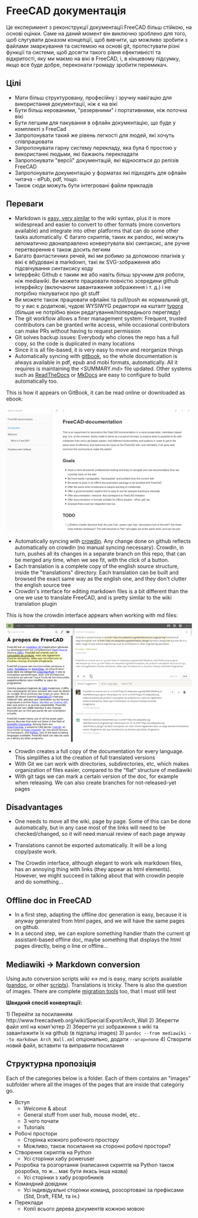 # FreeCAD документація

Це експеримент з реконструкції документації FreeCAD більш стійкою, на основі оцінки. Саме на даний момент він виключно зроблено для того, щоб слугувати доказом концепції, щоб вивчити, що можливо зробити з файлами змаркування та системою на основі git, протестувати різні функції та системи, щоб досягти такого рівня ефективністі та відкритості, яку ми маємо на вікі в FreeCAD, і, в кінцевому підсумку, якщо все буде добре, переконати громаду зробити перемикач.

## Цілі

* Мати більш структуровану, професійну і зручну навігацію для використання документації, ніж є на вікі
* Бути більш керованими, "резервними" і портативними, ніж поточна вікі
* Бути легшим для пакування в офлайн документацію, що буде у комплекті з FreeCad
* Запропонувати такий же рівень легкості для людей, які хочуть співпрацювати
* Запропонувати гарну систему перекладу, яка була б простою у використанні людьми, які бажають перекладати
* Запропонувати "версії" документацій, які відносяться до релізів FreeCAD
* Запропонувати документацію у форматах які підходять для офлайн читача - ePub, pdf, тощо.
* Також сюди можуть бути інтегровані файли прикладів

## Переваги

* Markdown is [easy, very similar](https://github.com/adam-p/markdown-here/wiki/Markdown-Cheatsheet) to the wiki syntax, plus it is more widespread and easier to convert to other formats (more convertors available) and integrate into other platforms that can do some other tasks automatically. Є багато скриптів, таких як pandoc, які можуть автоматично двонаправлено конвертувати вікі синтаксис, але ручне перетворення є також досить легким
* Багато фантастичних речей, які ми робимо за допомоою плагінів у вікі є вбудовані в markdown, такі як SVG-зображення або підсвічування синтаксису коду
* Інтерфейс Github є таким же або навіть більш зручним для роботи, ніж mediawiki. Ви можете працювати повністю зсередини github інтерфейсу (включаючи завантаження зображення і т. д.) і не потрібно піклуватися про git stuff
* Ви можете також працювати офлайні та pull/push як нормальний git, то у вас є додаткові, чудові WYSIWYG редактори на кшталт [typora](https://typora.io) (більше не потрібно вікон редагування/попереднього перегляду)
* The git workflow allows a finer management system: Frequent, trusted contributors can be granted write access, while occasional contributors can make PRs without having to request permission
* Git solves backup issues: Everybody who clones the repo has a full copy, so the code is duplicated in many locations
* Since it is all file-based, it is very easy to move and reorganize things
* Automatically syncing with [gitbook](https://legacy.gitbook.com/book/yorikvanhavre/freecad-documentation), so the whole documentation is always available in pdf, epub and mobi formats, automatically. All it requires is maintaining the <SUMMARY.md> file updated. Other systems such as [ReadTheDocs](https://readthedocs.org/projects/freecad-documentation/) or [MkDocs](http://www.mkdocs.org/) are easy to configure to build automatically too.

This is how it appears on GitBook, it can be read online or downloaded as ebook:

![](images/gitbook.png)

* Automatically syncing with [crowdin](https://crowdin.com/project/freecad-documentation). Any change done on github reflects automatically on crowdin (no manual syncing necessary). Crowdin, in turn, pushes all its changes in a separate branch on this repo, that can be merged any time, when we see fit, with the click of a button. 
* Each translation is a complete copy of the english source structure, inside the "translations" directory. Each translation can be built and browsed the exact same way as the english one, and they don't clutter the english source tree
* Crowdin's interface for editing markdown files is a bit different than the one we use to translate FreeCAD, and is pretty similar to the wiki translation plugin

This is how the crowdin interface appears when working with md files:

![](images/crowdin.png)

* Crowdin creates a full copy of the documentation for every language. This simplifies a lot the creation of full translated versions
* With Git we can work with directories, subdirectories, etc, which makes organization of files easier, compared to the "flat" structure of mediawiki
* With git tags we can mark a certain version of the doc, for example when releasing. We can also create branches for not-released-yet pages

## Disadvantages

* One needs to move all the wiki, page by page. Some of this can be done automatically, but in any case most of the links will need to be checked/changed, so it will need manual review of each page anyway
* Translations cannot be exported automatically. It will be a long copy/paste work.
* The Crowdin interface, although elegant to work wik markdown files, has an annoying thing with links (they appear as <a> html elements). However, we might succeed in talking about that with crowdin people and do something...</li> </ul> 
  
  <h2>
    Offline doc in FreeCAD
  </h2>
  
  <ul>
    <li>
      In a first step, adapting the offline doc generation is easy, because it is anyway generated from html pages, and we will have the same pages on github.
    </li>
    <li>
      In a second step, we can explore something handier thatn the current qt assistant-based offline doc, maybe something that displays the html pages directly, being o line or offline...
    </li>
  </ul>
  
  <h2>
    Mediawiki -> Markdown conversion
  </h2>
  
  <p>
    Using auto conversion scripts wiki <-> md is easy, many scripts available (<a href="http://pandoc.org/">pandoc</a>, or other <a href="https://github.com/Gozala/markdown-wiki">scripts</a>). Translations is tricky. There is also the question of images. There are complete <a href="https://github.com/philipashlock/mediawiki-to-markdown">migration tools</a> too, that I must still test
  </p>
  
  <p>
    <strong>Швидкий спосіб конвертації:</strong>
  </p>
  
  <p>
    1) Перейти за посиланням http://www.freecadweb.org/wiki/Special:Export/Arch_Wall 2) Зберегти файл xml на комп'ютер 2) Зберегти усі зображення з wiki та завантажити їх на github (в підпапці images) 3) <code>pandoc --from mediawiki --to markdown Arch_Wall.xml</code> опціонально, додати <code>--wrap=none</code> 4) Створити новий файл, вставити та виправити посилання
  </p>
  
  <h2>
    Структурна пропозіція
  </h2>
  
  <p>
    Each of the categories below is a folder. Each of them contains an "images" subfolder where all the images of the pages that are inside that categoriy go.
  </p>
  
  <ul>
    <li>
      Вступ <ul>
        <li>
          Welcome & about
        </li>
        <li>
          General stuff from user hub, mouse model, etc..
        </li>
        <li>
          З чого почати
        </li>
        <li>
          Tutorials
        </li>
      </ul>
    </li>
    <li>
      Робочі простори <ul>
        <li>
          Сторінка кожного робочого простору
        </li>
        <li>
          Можливо, також посилання на сторонні робочі простори?
        </li>
      </ul>
    </li>
    <li>
      Cтворення скриптів на Python <ul>
        <li>
          Усі сторінки хабу poweruser
        </li>
      </ul>
    </li>
    <li>
      Розробка та розгортання (написання скриптів на Python також розробка, то ж... має бути якась інша назва) <ul>
        <li>
          Усі сторінки з хабу розробників
        </li>
      </ul>
    </li>
    <li>
      Командний довідник <ul>
        <li>
          Усі індивідуальні сторінки команд, розсортовані за префіксами (Std, Draft, FEM, та ін.)
        </li>
      </ul>
    </li>
    <li>
      Переклади <ul>
        <li>
          Копії всього дерева документів кожною мовою
        </li>
      </ul>
    </li>
  </ul>